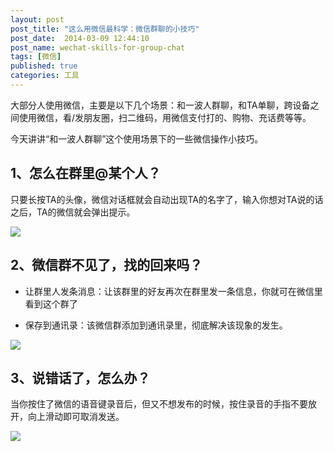 ```yaml
---
layout: post
post_title: "这么用微信最科学：微信群聊的小技巧"
post_date:  2014-03-09 12:44:10
post_name: wechat-skills-for-group-chat
tags: [微信]
published: true
categories: 工具
---
```


大部分人使用微信，主要是以下几个场景：和一波人群聊，和TA单聊，跨设备之间使用微信，看/发朋友圈，扫二维码，用微信支付打的、购物、充话费等等。

今天讲讲“和一波人群聊”这个使用场景下的一些微信操作小技巧。

## **1、怎么在群里@某个人？**

只要长按TA的头像，微信对话框就会自动出现TA的名字了，输入你想对TA说的话之后，TA的微信就会弹出提示。

![](http://mmbiz.qpic.cn/mmbiz/z3T1vlHdIXibOeW8bBicfcl43SQj7UMO1JwJ73VLGuzpzO4n7R3ibFjJopEdhkdv0oO3Z9FDTxGGvG03t8l0JpkoA/0)

## **2、微信群不见了，找的回来吗？**

*   让群里人发条消息：让该群里的好友再次在群里发一条信息，你就可在微信里看到这个群了

*   保存到通讯录：该微信群添加到通讯录里，彻底解决该现象的发生。

![](http://mmbiz.qpic.cn/mmbiz/z3T1vlHdIXibOeW8bBicfcl43SQj7UMO1JuTjNiaOe2vticJtYRTZNSUYBkXNAicaiapxtf2zTaeEB8vx3GJcwj24hiag/0)

## **3、说错话了，怎么办？**

当你按住了微信的语音键录音后，但又不想发布的时候，按住录音的手指不要放开，向上滑动即可取消发送。

![](http://mmbiz.qpic.cn/mmbiz/z3T1vlHdIXibOeW8bBicfcl43SQj7UMO1JBPrQibOTdNlojMjiagAm2MdEZKqtXo6RNr7VtKAG3pRgCPcQsxNrjuWw/0)